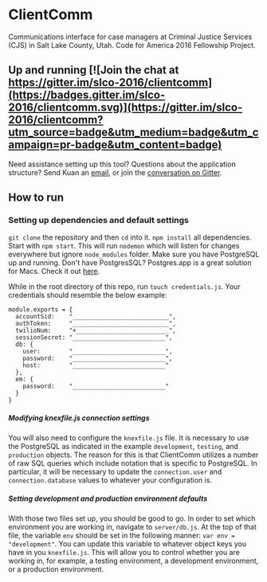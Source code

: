 

# ClientComm
Communications interface for case managers at Criminal Justice Services (CJS) in Salt Lake County, Utah. Code for America 2016 Fellowship Project.


## Up and running [![Join the chat at https://gitter.im/slco-2016/clientcomm](https://badges.gitter.im/slco-2016/clientcomm.svg)](https://gitter.im/slco-2016/clientcomm?utm_source=badge&utm_medium=badge&utm_campaign=pr-badge&utm_content=badge)
Need assistance setting up this tool? Questions about the application structure? Send Kuan an [email](http://kuanbutts.com/contact/), or join the [conversation on Gitter](https://gitter.im/slco-2016/clientcomm).


## How to run
### Setting up dependencies and default settings
`git clone` the repository and then `cd` into it. `npm install` all dependencies. Start with `npm start`. This will run `nodemon` which will listen for changes everywhere but ignore `node_modules` folder. Make sure you have PostgreSQL up and running. Don't have PostgresSQL? Postgres.app is a great solution for Macs. Check it out [here](http://postgresapp.com/).

While in the root directory of this repo, run `touch credentials.js`. Your credentials should resemble the below example:

```
module.exports = {
  accountSid:    "___________________________",
  authToken:     "___________________________",
  twilioNum:     "+__________________________",
  sessionSecret: "__________________________",
  db: {
    user:        "__________________________",
    password:    "__________________________",
    host:        "__________________________"
  },
  em: {
    password:    "__________________________"
  }
}
```

##### Modifying knexfile.js connection settings
You will also need to configure the `knexfile.js` file. It is necessary to use the PostgreSQL as indicated in the example `development`, `testing`, and `production` objects. The reason for this is that ClientComm utilizes a number of raw SQL queries which include notation that is specific to PostgreSQL. In particular, it will be necessary to update the `connection.user` and `connection.database` values to whatever your configuration is.

##### Setting development and production environment defaults
With those two files set up, you should be good to go. In order to set which environment you are working in, navigate to `server/db.js`. At the top of that file, the variable `env` should be set in the following manner: `var env = "development"`. You can update this variable to whatever object keys you have in you `knexfile.js`. This will allow you to control whether you are working in, for example, a testing environment, a development environment, or a production environment.
